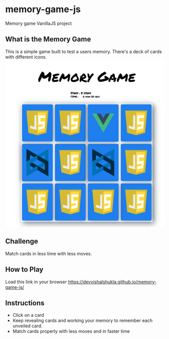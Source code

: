 # memory-game-js
Memory game VanillaJS project

## What is the Memory Game
This is a simple game built to test a users memory. There's a deck of cards with different icons. 
![snippet](images/snippet.PNG)

## Challenge
Match cards in less time with less moves.

## How to Play
Load this link in your browser https://devvishalshukla.github.io/memory-game-js/

## Instructions
* Click on a card
* Keep revealing cards and working your memory to remember each unveiled card.
* Match cards properly with less moves and in faster time
